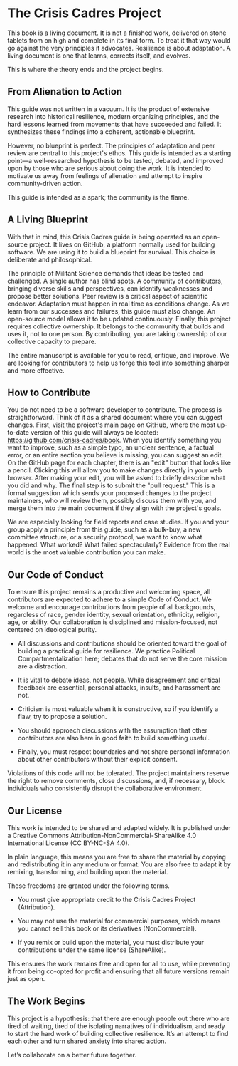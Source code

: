 # The Crisis Cadres Project

This book is a living document. It is not a finished work, delivered on stone tablets from on high and complete in its final form. To treat it that way would go against the very principles it advocates. Resilience is about adaptation. A living document is one that learns, corrects itself, and evolves.

This is where the theory ends and the project begins.

## From Alienation to Action

This guide was not written in a vacuum. It is the product of extensive research into historical resilience, modern organizing principles, and the hard lessons learned from movements that have succeeded and failed. It synthesizes these findings into a coherent, actionable blueprint.

However, no blueprint is perfect. The principles of adaptation and peer review are central to this project's ethos. This guide is intended as a starting point—a well-researched hypothesis to be tested, debated, and improved upon by those who are serious about doing the work. It is intended to motivate us away from feelings of alienation and attempt to inspire community-driven action.

This guide is intended as a spark; the community is the flame.

## A Living Blueprint

With that in mind, this Crisis Cadres guide is being operated as an open-source project. It lives on GitHub, a platform normally used for building software. We are using it to build a blueprint for survival. This choice is deliberate and philosophical.

The principle of Militant Science demands that ideas be tested and challenged. A single author has blind spots. A community of contributors, bringing diverse skills and perspectives, can identify weaknesses and propose better solutions. Peer review is a critical aspect of scientific endeavor. Adaptation must happen in real time as conditions change. As we learn from our successes and failures, this guide must also change. An open-source model allows it to be updated continuously. Finally, this project requires collective ownership. It belongs to the community that builds and uses it, not to one person. By contributing, you are taking ownership of our collective capacity to prepare.

The entire manuscript is available for you to read, critique, and improve. We are looking for contributors to help us forge this tool into something sharper and more effective.

## How to Contribute

You do not need to be a software developer to contribute. The process is straightforward. Think of it as a shared document where you can suggest changes. First, visit the project's main page on GitHub, where the most up-to-date version of this guide will always be located: https://github.com/crisis-cadres/book. When you identify something you want to improve, such as a simple typo, an unclear sentence, a factual error, or an entire section you believe is missing, you can suggest an edit. On the GitHub page for each chapter, there is an "edit" button that looks like a pencil. Clicking this will allow you to make changes directly in your web browser. After making your edit, you will be asked to briefly describe what you did and why. The final step is to submit the "pull request." This is a formal suggestion which sends your proposed changes to the project maintainers, who will review them, possibly discuss them with you, and merge them into the main document if they align with the project's goals.

We are especially looking for field reports and case studies. If you and your group apply a principle from this guide, such as a bulk-buy, a new committee structure, or a security protocol, we want to know what happened. What worked? What failed spectacularly? Evidence from the real world is the most valuable contribution you can make.

## Our Code of Conduct

To ensure this project remains a productive and welcoming space, all contributors are expected to adhere to a simple Code of Conduct. We welcome and encourage contributions from people of all backgrounds, regardless of race, gender identity, sexual orientation, ethnicity, religion, age, or ability. Our collaboration is disciplined and mission-focused, not centered on ideological purity.

- All discussions and contributions should be oriented toward the goal of building a practical guide for resilience. We practice Political Compartmentalization here; debates that do not serve the core mission are a distraction.

- It is vital to debate ideas, not people. While disagreement and critical feedback are essential, personal attacks, insults, and harassment are not.

- Criticism is most valuable when it is constructive, so if you identify a flaw, try to propose a solution.

- You should approach discussions with the assumption that other contributors are also here in good faith to build something useful.

- Finally, you must respect boundaries and not share personal information about other contributors without their explicit consent.

Violations of this code will not be tolerated. The project maintainers reserve the right to remove comments, close discussions, and, if necessary, block individuals who consistently disrupt the collaborative environment.

## Our License

This work is intended to be shared and adapted widely. It is published under a Creative Commons Attribution-NonCommercial-ShareAlike 4.0 International License (CC BY-NC-SA 4.0).

In plain language, this means you are free to share the material by copying and redistributing it in any medium or format. You are also free to adapt it by remixing, transforming, and building upon the material.

These freedoms are granted under the following terms.

- You must give appropriate credit to the Crisis Cadres Project (Attribution).

- You may not use the material for commercial purposes, which means you cannot sell this book or its derivatives (NonCommercial).

- If you remix or build upon the material, you must distribute your contributions under the same license (ShareAlike).

This ensures the work remains free and open for all to use, while preventing it from being co-opted for profit and ensuring that all future versions remain just as open.

## The Work Begins

This project is a hypothesis: that there are enough people out there who are tired of waiting, tired of the isolating narratives of individualism, and ready to start the hard work of building collective resilience. It’s an attempt to find each other and turn shared anxiety into shared action.

Let’s collaborate on a better future together.
